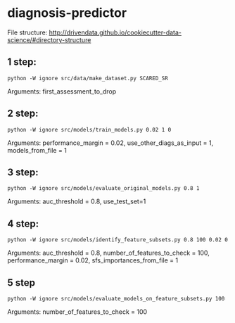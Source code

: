 # diagnosis-predictor

File structure: http://drivendata.github.io/cookiecutter-data-science/#directory-structure 

## 1 step:

`python -W ignore src/data/make_dataset.py SCARED_SR`

Arguments: first_assessment_to_drop

## 2 step:

`python -W ignore src/models/train_models.py 0.02 1 0`

Arguments: performance_margin = 0.02, use_other_diags_as_input = 1, models_from_file = 1

## 3 step:

`python -W ignore src/models/evaluate_original_models.py 0.8 1`

Arguments: auc_threshold = 0.8, use_test_set=1

## 4 step:

`python -W ignore src/models/identify_feature_subsets.py 0.8 100 0.02 0`

Arguments: auc_threshold = 0.8, number_of_features_to_check = 100, performance_margin = 0.02, sfs_importances_from_file = 1

## 5 step

`python -W ignore src/models/evaluate_models_on_feature_subsets.py 100`

Arguments: number_of_features_to_check = 100

